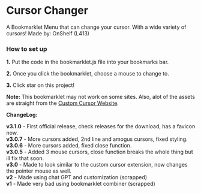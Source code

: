 # Cursor Changer
A Bookmarklet Menu that can change your cursor. With a wide variety of cursors! Made by: OnShelf (L413)
### How to set up
<b>1.</b> Put the code in the bookmarklet.js file into your bookmarks bar.

<b>2.</b> Once you click the bookmarklet, choose a mouse to change to. 

<b>3.</b> Click star on this project!

<b>Note:</b> This bookmarklet may not work on some sites. Also, alot of the assets are straight from the [Custom Cursor Website](https://custom-cursor.com).

**ChangeLog:**

**v3.1.0** - First official release, check releases for the download, has a favicon now.<br>
**v3.0.7** - More cursors added, 2nd line and amogus cursors, fixed styling.<br>
**v3.0.6** - More cursors added, fixed close function.<br>
**v3.0.5** - Added 3 mouse cursors, close function breaks the whole thing but ill fix that soon.<br>
**v3.0** - Made to look similar to the custom cursor extension, now changes the pointer mouse as well. <br>
**v2** - Made using chat GPT and customization (scrapped)<br>
**v1** - Made very bad using bookmarklet combiner (scrapped)
